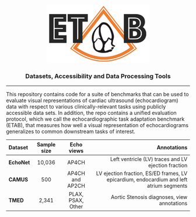 <p align="center">
  <img width="280" height="160" src="assets/etab_logo.png" />
</p>

<h3 align="center">
    <b> Datasets, Accessibility and Data Processing Tools </b>
</h3>

---------------

This repository contains code for a suite of benchmarks that can be used to evaluate visual representations of cardiac ultrasound (echocardiogram) data with respect to various clinically-relevant tasks using publicly accessible data sets. In addition, the repo contains a unified evaluation protocol, which we call the echocardiographic task adaptation benchmark (ETAB), that measures how well a visual representation of echocardiograms generalizes to common downstream tasks of interest.



| Dataset |  Sample size |  Echo views |  Annotations  | 
| :---         |     :---:      |      :---:      |  ---: |
| **EchoNet**   | 10,036 | AP4CH | Left ventricle (LV) traces and LV ejection fraction    |
| **CAMUS**     | 500  | AP4CH and AP2CH | LV ejection fraction, ES/ED frames, LV epicardium, endocardium and left atrium segments    |
| **TMED**      | 2,341 | PLAX, PSAX, Other | Aortic Stenosis diagnoses, view annotations  |

